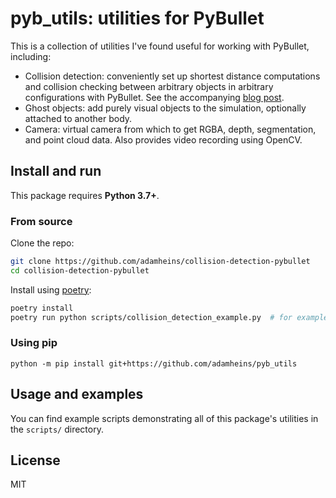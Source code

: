 # pyb_utils: utilities for PyBullet

This is a collection of utilities I've found useful for working with PyBullet,
including:
* Collision detection: conveniently set up shortest distance computations and
  collision checking between arbitrary objects in arbitrary configurations with
  PyBullet. See the accompanying [blog post](https://adamheins.com/blog/collision-detection-pybullet).
* Ghost objects: add purely visual objects to the simulation, optionally
  attached to another body.
* Camera: virtual camera from which to get RGBA, depth, segmentation, and point
  cloud data. Also provides video recording using OpenCV.

## Install and run
This package requires **Python 3.7+**.

### From source
Clone the repo:
```bash
git clone https://github.com/adamheins/collision-detection-pybullet
cd collision-detection-pybullet
```

Install using [poetry](https://python-poetry.org/):
```bash
poetry install
poetry run python scripts/collision_detection_example.py  # for example
```

### Using pip
```
python -m pip install git+https://github.com/adamheins/pyb_utils
```

## Usage and examples
You can find example scripts demonstrating all of this package's utilities in
the `scripts/` directory.

## License
MIT
